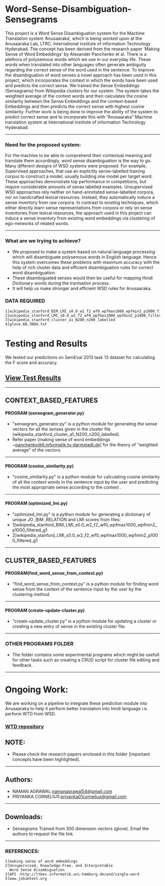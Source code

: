 # Word-Sense-Disambiguation-Sensegrams

This project is a Word Sense Disambiguation system for the Machine Translation system ‘Anusaaraka’, which is being worked upon at the Anusaaraka Lab, LTRC, International institute of information Technology Hyderabad. The concept has been derived from the research paper ‘Making Sense of Word Embeddings’ by Alexander Panchenko et al.
There is a plethora of polysemous words which we use in our everyday life. These words when translated into other languages often generate ambiguity regarding the correct sense of the word used in the sentence. To improve the disambiguation of word senses a novel approach has been used in this project, which incorporates the context in which the words have been used and predicts the correct sense. We trained the Sense Embeddings (Sensegrams) from Wikipedia clusters for our system. The system takes the weighted average of the context words and then calculates the cosine similarity between the Sense Embeddings and the context-based Embeddings and then predicts the correct sense with highest cosine similarity. Further work is being done to improve the ability of the system to predict correct sense and to incorporate this with “Anusaaraka” Machine translation system at International institute of information Technology Hyderabad.

----------------------------------------------------------------------------------
### Need for the proposed system:
For the machine to be able to comprehend their contextual meaning and translate them accordingly, word sense disambiguation is the way to go. Many different designs of WSD systems were proposed. For example, Supervised approaches, that use an explicitly sense-labelled training corpus to construct a model, usually building one model per target word. These approaches demonstrate top performance in competitions, but require considerable amounts of sense labelled examples. Unsupervised WSD approaches rely neither on hand-annotated sense-labelled corpora, nor on handcrafted lexical resources. Instead, they automatically induce a sense inventory from raw corpora. In contrast to existing techniques, which either directly learn sense representations from corpora or rely on sense inventories from lexical resources, the approach used in this project can induce a sense inventory from existing word embeddings via clustering of ego-networks of related words.

-------------------------------------------------------------------------------------
### What are we trying to achieve?
* We proposed to make a system based on natural language processing which will disambiguate polysemous words in English language. Hence this system overcomes these problems with maximum accuracy with the help of rich cluster data and efficient disambiguation rules for correct word disambiguation.
* These disambiguated senses would then be useful for mapping Hindi Dictionary words during the tranlsation process.
* It will help us make stronger and efficient WSD rules for Anusaaraka. 


### DATA REQUIRED
```
1]wikipedia_stanford_BIM_LMI_s0.0_w2_f2_wf0_wpfmax1000_wpfmin2_p1000_filtered_g1
2]wikipedia_stanford_LMI_s0.0_w2_f2_wf0_wpfmax1000_wpfmin2_p1000_filtered_g1
3]wikipedia_stanford_cluster_a1_N200_n200_labelled
4]glove.6B.300d.txt
```
# Testing and Results
We tested our predictions on SemEval 2013 task 13 dataset for calculating the F score and accuracy.

## **[View Test Results](https://github.com/sounak98/nlp-projects/blob/master/Word%20Sense%20Disambiguation.ipynb)**

----------------------------------------------------------------------------------

## CONTEXT_BASED_FEATURES
#### PROGRAM (sensegram_generator.py)
* "sensegram_generator.py" is a python module for generating the sense vectors for all the senses given in the cluster file (wikipedia_stanford_cluster_a1_N200_n200_labelled).
* Refer paper [making sense of word embeddings ~panchenko@lt.informatik.tu-darmstadt.de] for the theory of "weighted average" of the vectors.

----------------------------------------------------------------------------------
#### PROGRAM (cosine_similarity.py)
* "cosine_similarity.py" is a python module for calculating cosine similarity of all the context words in the sentence input by the user and predicting the most appropriate sense according to the context .
----------------------------------------------------------------------------------
#### PROGRAM (optimized_lmi.py)
* "optimized_lmi.py" is a python module for generating a dictionary of unique JO ,BIM ,RELATION and LMI scores from files: 
* 1]wikipedia_stanford_BIM_LMI_s0.0_w2_f2_wf0_wpfmax1000_wpfmin2_p1000_filtered_g1
* 2]wikipedia_stanford_LMI_s0.0_w2_f2_wf0_wpfmax1000_wpfmin2_p1000_filtered_g1
----------------------------------------------------------------------------------

## CLUSTER_BASED_FEATURES
#### PROGRAM(find_word_sense_from_context.py)
* "find_word_sense_from_context.py" is a python module for finding word sense from the context of the sentence input by the user by the clustering method.
-----------------------------------------------------------------------------------
#### PROGRAM (create-update-cluster.py)
* "create-update_cluster.py" is a python module for updating a cluster or creating a new entry of sense in the existing cluster file.
------------------------------------------------------------------------------------
### OTHER PROGRAMS FOLDER
* The folder contains some experimental programs which might be usefull for other tasks such as creating a CRUD script for cluster file editing and feedback.
------------------------------------------------------------------------------------- 
# Ongoing Work:

We are working on a pipeline to integrate these prediction module into Anusaaraka to help it perform better translation into hindi language i.e. perform WTD from WSD.
### [WTD repository](https://github.com/agrawalnaman/WSD-for-WTD-using-sensgrams)

## NOTE:
* Please check the research papers enclosed in this folder [important concepts have been highlighted].
----------------------------------------------------------------------------------------
## Authors:

* NAMAN AGRAWAL:namanagrawal54@gmail.com
* PRIYANKA CORNELIUS:priyanka01cornelius@gmail.com
-----------------------------------------------------------------------------------------
## Downloads:
* Sensegrams Trained from 300 dimension vectors (glove).
Email the authors to request the file link.
----------------------------------------------------------------------------------

### REFERENCES:
```
1]making sense of word embeddings
2]Unsupervised, Knowledge-Free, and Interpretable
  Word Sense Disambiguation
3]API :http://ltbev.informatik.uni-hamburg.de/wsd/single-word
5]www.jobimtext.org
```

